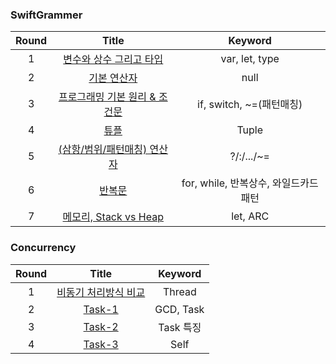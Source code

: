 <!--
<table>
    <tr>
        <td align="center">
            <img src="https://github.com/user-attachments/assets/c8c6815a-b3e9-4a22-b77b-b9eef06dd61b" alt="Simulator Screen Recording - iPhone 15 Pro Max - 2024-07-12 at 20 07 43" style="width: 200px;">
            <br>
            <figcaption>1. 앱 만들기 기초</figcaption>
        </td>
        <td align="center">
            <img src="https://github.com/user-attachments/assets/19f6dd1b-2ec8-42e7-99ea-d75072aba3fe" alt="Simulator Screen Recording - iPhone 15 Pro Max - 2024-07-12 at 17 58 27" style="width: 200px;">
            <br>
            <figcaption>2. 주사위 게임</figcaption>
        </td>
        <td align="center">
            <img src="https://github.com/user-attachments/assets/b687a148-7f5f-4685-acb2-a972ae672429" alt="Simulator Screen Recording - iPhone 15 Pro Max - 2024-07-12 at 19 58 14" style="width: 200px;">
            <br>
            <figcaption>3. 가위바위보 게임</figcaption>
        </td>
        <td align="center">
            <img src="https://github.com/user-attachments/assets/9620a87e-c8b5-47f1-8704-15cb96bdacb7" alt="Simulator Screen Recording - iPhone 15 Pro Max - 2024-07-12 at 19 58 14" style="width: 200px;">
            <br>
            <figcaption>4. 업다운 게임</figcaption>
        </td>
    </tr>
</table>  
-->



<!--<img src="https://github.com/user-attachments/assets/c8c6815a-b3e9-4a22-b77b-b9eef06dd61b" alt="Simulator Screen Recording - iPhone 15 Pro Max - 2024-07-12 at 20 07 43" style="width: 200px;"> | <img src="https://github.com/user-attachments/assets/19f6dd1b-2ec8-42e7-99ea-d75072aba3fe" alt="Simulator Screen Recording - iPhone 15 Pro Max - 2024-07-12 at 17 58 27" style="width: 200px;"> | <img src="https://github.com/user-attachments/assets/b687a148-7f5f-4685-acb2-a972ae672429" alt="Simulator Screen Recording - iPhone 15 Pro Max - 2024-07-12 at 19 58 14" style="width: 200px;"> | <img src="https://github.com/user-attachments/assets/9620a87e-c8b5-47f1-8704-15cb96bdacb7" alt="Simulator Screen Recording - iPhone 15 Pro Max - 2024-07-12 at 19 58 14" style="width: 200px;">-->
<!--:--------------:|:--------------:|:--------------:|:--------------:-->
<!--**1. 앱만들기 기초** | **2. 주사위 게임** | **3. 가위바위보 게임** | **4. 업다운 게임** -->


<!--#### App-->
<!--- UIKit, SwiftUI를 이용한 앱개발 실습입니다. -->
<!---->
<!--#### SwiftGrammer-->
<!--- 문법 요약 정리본 입니다-->
<!---->
<!--#### SwiftMaster-->
<!--- Bootcamp 자료 정리본 입니다-->


### SwiftGrammer

| Round |                            Title                             |                Keyword                |
| :---: | :----------------------------------------------------------: | :-----------------------------------: |
|   1   | [변수와 상수 그리고 타입](https://github.com/indextrown/Swift5/blob/main/1.%20SwiftGrammer/2025-02-10-%5BSwift-01%5D변수와%20상수%20그리고%20타입.md) |            var, let, type             |
|   2   | [기본 연산자](https://github.com/indextrown/Swift5/blob/main/1.%20SwiftGrammer/2025-02-10-%5BSwift-02%5D기본%20연산자.md) |                 null                  |
|   3   | [프로그래밍 기본 원리 & 조건문](https://github.com/indextrown/Swift5/blob/main/1.%20SwiftGrammer/2025-02-10-%5BSwift-03%5D프로그래밍%20기본%20원리와%20조건문.md) |       if, switch, ~=(패턴매칭)        |
|   4   | [튜플](https://github.com/indextrown/Swift5/blob/main/1.%20SwiftGrammer/2025-02-10-%5BSwift-04%5D튜플.md) |                 Tuple                 |
|   5   | [(삼항/범위/패턴매칭) 연산자](https://github.com/indextrown/Swift5/blob/main/1.%20SwiftGrammer/2025-02-10-%5BSwift-05%5D삼항범위패턴매칭%20연산자.md) |              ?/:/.../~=               |
|   6   | [반복문](https://github.com/indextrown/Swift5/blob/main/1.%20SwiftGrammer/2025-02-10-%5BSwift-06%5D반복문.md) | for, while, 반복상수, 와일드카드 패턴 |
|   7   | [메모리, Stack vs Heap](https://github.com/indextrown/Swift5/blob/main/1.%20SwiftGrammer/2025-02-10-%5BSwift-07%5D메모리.md) |               let, ARC                |



### Concurrency

| Round |                            Title                             |  Keyword  |
| :---: | :----------------------------------------------------------: | :-------: |
|   1   | [비동기 처리방식 비교](https://github.com/indextrown/Swift5/blob/main/6.%20Concurrency/2025-02-10-%5BConcurrency%5D%20비동기%20처리방식.md) |  Thread   |
|   2   | [Task-1](https://github.com/indextrown/Swift5/blob/main/6.%20Concurrency/2025-02-11-%5BConcurrency%5D%20Task-1.md) | GCD, Task |
|   3   | [Task-2](https://github.com/indextrown/Swift5/blob/main/6.%20Concurrency/2025-02-11-%5BConcurrency%5D%20Task-2.md) | Task 특징 |
|   4   | [Task-3](https://github.com/indextrown/Swift5/blob/main/6.%20Concurrency/2025-02-11-%5BConcurrency%5D%20Task-3.md) |   Self    |

